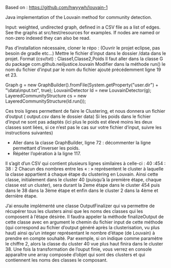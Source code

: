 Based on : https://github.com/hwyywh/louvain-1

Java implementation of the Louvain method for community detection.  

Input: weighted, undirected graph, defined in a CSV file as a list of edges.  See the graphs at src/test/resources for examples.  If nodes are named or non-zero indexed they can also be read.

Pas d’installation nécessaire, cloner le répo : 
(Ouvrir le projet eclipse, pas besoin de gradle etc…) 
Mettre le fichier d’input dans le dossier /data dans le projet. Format (csv/txt) : 
Classe1,Classe2,Poids
Il faut aller dans la classe G du package com.github.neiljustice.louvain 
Modifier dans la méthode run() le nom du fichier d’input par le nom du fichier ajouté précédemment ligne 19 et 23.

Graph g = new GraphBuilder().fromFile(System.getProperty("user.dir") + "\\data\\input.txt", true);
LouvainDetector ld = new LouvainDetector(g);
LayeredCommunityStructure cs = new LayeredCommunityStructure(ld.run());

Ces trois lignes permettent de faire le Clustering, et nous donnera un fichier d’output ( output.csv dans le dossier data)
Si les poids dans le fichier d’input ne sont pas adaptés (ici plus le poids est élevé moins les deux classes sont liées, si ce n’est pas le cas sur votre fichier d’input, suivre les instructions suivantes)
-	Aller dans la classe GraphBuilder, ligne 72 : décommenter la ligne permettant d’inverser les poids.
-	Répéter l’opération à la ligne 117.

Il s’agit d’un CSV qui contient plusieurs lignes similaires à celle-ci :
40 :454 : 38 : 2
Chacun des nombres entre les « : » représentent le cluster à laquelle la classe appartient à chaque étape du clustering en Louvain. 
Ainsi cette classe, initialement dans le cluster 40 (puisqu’à la première étape, chaque classe est un cluster), sera durant la 2eme étape dans le cluster 454 puis dans le 38 dans la 3ème étape et enfin dans le cluster 2 dans la 4ème et dernière étape. 

J’ai ensuite implémenté une classe OutputFinalizer qui va permettre de récupérer tous les clusters ainsi que les noms des classes qui les composent à l’étape désirée.
Il faudra appeler la méthode finalizeOutput de cette classe avec en argument le chemin du fichier input de cette méthode (qui correspond au fichier d’output généré après la clusterisation, vu plus haut) ainsi qu’un integer représentant le nombre d’étape (de Louvain) à prendre en compte souhaité. Par exemple, si on indique comme paramètre le chiffre 2, alors la classe du cluster 40 vue plus haut finira dans le cluster 38.
Une fois la transformation de l’ouput finie, vous verrez en console apparaître une array composée d’objet qui sont des clusters et qui contiennent les noms des classes le composant.
